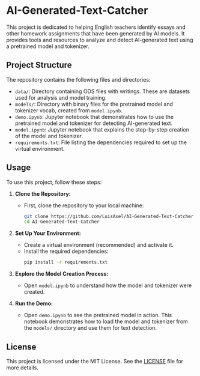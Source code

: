 # AI-Generated-Text-Catcher

This project is dedicated to helping English teachers identify essays and other homework assignments that have been generated by AI models. It provides tools and resources to analyze and detect AI-generated text using a pretrained model and tokenizer.

## Project Structure

The repository contains the following files and directories:

- `data/`: Directory containing ODS files with writings. These are datasets used for analysis and model training.
- `models/`: Directory with binary files for the pretrained model and tokenizer vocab, created from `model.ipynb`.
- `demo.ipynb`: Jupyter notebook that demonstrates how to use the pretrained model and tokenizer for detecting AI-generated text.
- `model.ipynb`: Jupyter notebook that explains the step-by-step creation of the model and tokenizer.
- `requirements.txt`: File listing the dependencies required to set up the virtual environment.

## Usage

To use this project, follow these steps:

1. **Clone the Repository:**
   - First, clone the repository to your local machine:
     ```bash
     git clone https://github.com/LuisAxel/AI-Generated-Text-Catcher
     cd AI-Generated-Text-Catcher
     ```

2. **Set Up Your Environment:**
   - Create a virtual environment (recommended) and activate it.
   - Install the required dependencies:
     ```bash
     pip install -r requirements.txt
     ```

3. **Explore the Model Creation Process:**
   - Open `model.ipynb` to understand how the model and tokenizer were created.

4. **Run the Demo:**
   - Open `demo.ipynb` to see the pretrained model in action. This notebook demonstrates how to load the model and tokenizer from the `models/` directory and use them for text detection.

## License

This project is licensed under the MIT License. See the [LICENSE](LICENSE) file for more details.
